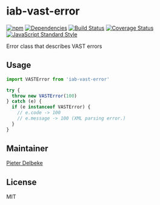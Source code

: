 # iab-vast-error

[![npm](https://img.shields.io/npm/v/iab-vast-loader.svg)](https://www.npmjs.com/package/iab-vast-loader) [![Dependencies](https://img.shields.io/david/zentrick/iab-vast-loader.svg)](https://david-dm.org/zentrick/iab-vast-loader) [![Build Status](https://img.shields.io/circleci/project/github/zentrick/iab-vast-loader/master.svg)](https://circleci.com/gh/zentrick/iab-vast-loader) [![Coverage Status](https://img.shields.io/coveralls/zentrick/iab-vast-loader/master.svg)](https://coveralls.io/r/zentrick/iab-vast-loader) [![JavaScript Standard Style](https://img.shields.io/badge/code%20style-standard-brightgreen.svg)](http://standardjs.com/)

Error class that describes VAST errors

## Usage

```js
import VASTError from 'iab-vast-error'

try {
  throw new VASTError(100)
} catch (e) {
  if (e instanceof VASTError) {
    // e.code -> 100
    // e.message -> 100 (XML parsing error.)
  }
}
```

## Maintainer

[Pieter Delbeke](https://github.com/delbeke)

## License

MIT
